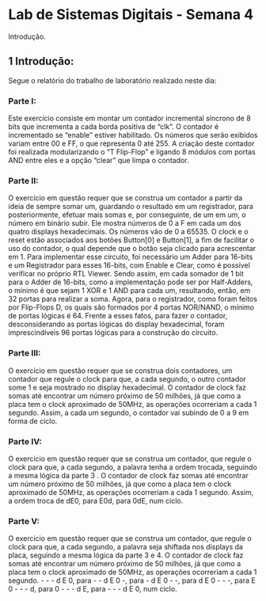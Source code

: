 # Lab de Sistemas Digitais - Semana 4

Introdução.

## 1 Introdução:
Segue o relatório do trabalho de laboratório realizado neste dia:

### Parte I:
Este exercício consiste em montar um contador incremental síncrono de 8 bits que incrementa a cada borda positiva de “clk”. O contador é incrementado se “enable” estiver habilitado. Os números que serão exibidos variam entre 00 e FF, o que representa 0 até 255. A criação deste contador foi realizada modularizando o “T Flip-Flop” e ligando 8 módulos com portas AND entre eles e a opção “clear” que limpa o contador.

### Parte II:
O exercício em questão requer que se construa um contador a partir da ideia de sempre somar um, guardando o resultado em um registrador, para posteriormente, efetuar mais somas e, por conseguinte, de um em um, o número em binário subir. Ele mostra números de 0 a F em cada um dos quatro displays hexadecimais. Os números vão de 0 a 65535. O clock e o reset estão associados aos botões Button[0] e Button[1], a fim de facilitar o uso do contador, o qual depende que o botão seja clicado para acrescentar em 1. Para implementar esse circuito, foi necessário um Adder para 16-bits e um  Registrador para esses 16-bits, com Enable e Clear, como é possível verificar no próprio RTL Viewer.  Sendo assim, em cada somador de 1 bit para o Adder de 16-bits, como a implementação pode ser por Half-Adders, o mínimo é que sejam 1 XOR e 1 AND para cada um, resultando, então, em 32 portas para realizar a soma. Agora, para o registrador, como foram feitos por Flip-Flops D, os quais são formados por 4 portas NOR/NAND, o mínimo de portas lógicas é 64. Frente a esses fatos, para fazer o contador, desconsiderando as portas lógicas do display hexadecimal, foram imprescindíveis 96 portas lógicas para a construção do circuito.

### Parte III:
O exercício em questão requer que se construa dois contadores, um contador que regule o clock para que, a cada segundo, o outro contador some 1 e seja mostrado no display hexadecimal. O contador de clock faz somas até encontrar um número próximo de 50 milhões, já que como a placa tem o clock aproximado de 50MHz, as operações ocorreriam a cada 1 segundo. Assim, a cada um segundo, o contador vai subindo de 0 a 9 em forma de ciclo.

### Parte IV:
O exercício em questão requer que se construa um contador, que regule o clock para que, a cada segundo, a palavra tenha a ordem trocada, seguindo a mesma lógica da parte 3 . O contador de clock faz somas até encontrar um número próximo de 50 milhões, já que como a placa tem o clock aproximado de 50MHz, as operações ocorreriam a cada 1 segundo. Assim, a ordem troca de dE0, para E0d, para 0dE, num ciclo.

### Parte V:
O exercício em questão requer que se construa um contador, que regule o clock para que, a cada segundo, a palavra seja shiftada nos displays da placa, seguindo a mesma lógica da parte 3 e 4. O contador de clock faz somas até encontrar um número próximo de 50 milhões, já que como a placa tem o clock aproximado de 50MHz, as operações ocorreriam a cada 1 segundo. - - - d E 0, para - - d E 0 -, para - d E 0 - -, para d E 0 - - -, para E 0 - - - d, para 0 - - - d E, para - - - d E 0, num ciclo.
